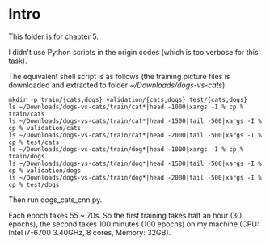 # Intro

This folder is for chapter 5.

I didn't use Python scripts in the origin codes (which is too verbose for this task).

The equivalent shell script is as follows (the training picture files is downloaded
and extracted to folder *~/Downloads/dogs-vs-cats*):
```
mkdir -p train/{cats,dogs} validation/{cats,dogs} test/{cats,dogs}
ls ~/Downloads/dogs-vs-cats/train/cat*|head -1000|xargs -I % cp % train/cats
ls ~/Downloads/dogs-vs-cats/train/cat*|head -1500|tail -500|xargs -I % cp % validation/cats
ls ~/Downloads/dogs-vs-cats/train/cat*|head -2000|tail -500|xargs -I % cp % test/cats
ls ~/Downloads/dogs-vs-cats/train/dog*|head -1000|xargs -I % cp % train/dogs
ls ~/Downloads/dogs-vs-cats/train/dog*|head -1500|tail -500|xargs -I % cp % validation/dogs
ls ~/Downloads/dogs-vs-cats/train/dog*|head -2000|tail -500|xargs -I % cp % test/dogs
```

Then run dogs_cats_cnn.py.

Each epoch takes 55 ~ 70s.
So the first training takes half an hour (30 epochs), the second takes 100 minutes (100 epochs)
on my machine (CPU: Intel i7-6700 3.40GHz, 8 cores, Memory: 32GB).
